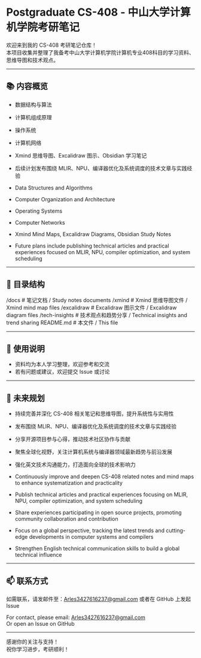 # Postgraduate CS-408 - 中山大学计算机学院考研笔记

欢迎来到我的 CS-408 考研笔记仓库！  
本项目收集并整理了我备考中山大学计算机学院计算机专业408科目的学习资料、思维导图和技术观点。

---

## 📚 内容概览

- 数据结构与算法  
- 计算机组成原理  
- 操作系统  
- 计算机网络  
- Xmind 思维导图、Excalidraw 图示、Obsidian 学习笔记  
- 后续计划发布围绕 MLIR、NPU、编译器优化及系统调度的技术文章与实践经验
  
- Data Structures and Algorithms  
- Computer Organization and Architecture  
- Operating Systems  
- Computer Networks  
- Xmind Mind Maps, Excalidraw Diagrams, Obsidian Study Notes  
- Future plans include publishing technical articles and practical experiences focused on MLIR, NPU, compiler optimization, and system scheduling

---

## 🚀 目录结构
/docs # 笔记文档 / Study notes documents
/xmind # Xmind 思维导图文件 / Xmind mind map files
/excalidraw # Excalidraw 图示文件 / Excalidraw diagram files
/tech-insights # 技术观点和趋势分享 / Technical insights and trend sharing
README.md # 本文件 / This file

---

## 📝 使用说明

- 资料均为本人学习整理，欢迎参考和交流  
- 若有问题或建议，欢迎提交 Issue 或讨论

---

## 🔮 未来规划

- 持续完善并深化 CS-408 相关笔记和思维导图，提升系统性与实用性  
- 发布围绕 MLIR、NPU、编译器优化及系统调度的技术文章与实践经验  
- 分享开源项目参与心得，推动技术社区协作与贡献
- 聚焦全球化视野，关注计算机系统与编译器领域最新趋势与前沿发展
- 强化英文技术沟通能力，打造面向全球的技术影响力

- Continuously improve and deepen CS-408 related notes and mind maps to enhance systematization and practicality  
- Publish technical articles and practical experiences focusing on MLIR, NPU, compiler optimization, and system scheduling  
- Share experiences participating in open source projects, promoting community collaboration and contribution  
- Focus on a global perspective, tracking the latest trends and cutting-edge developments in computer systems and compilers  
- Strengthen English technical communication skills to build a global technical influence


---

## 📫 联系方式

如需联系，请发邮件至：Arles3427616237@gmail.com
或者在 GitHub 上发起 Issue

For contact, please email: Arles3427616237@gmail.com  
Or open an Issue on GitHub

---

感谢你的关注与支持！  
祝你学习进步，考研顺利！
